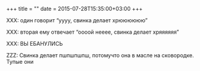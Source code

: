 +++
title = ""
date = 2015-07-28T15:35:00+03:00
+++

XXX: один говорит “уууу, свинка делает хрюююююю”


XXX: вторая ему отвечает “оооой нееее, свинка делает хряяяяяя”


XXX: ВЫ ЕБАНУЛИСЬ


ZZZ: Свинка делает пшпшпшпш, потомучто она в масле на сковородке. Тупые они



